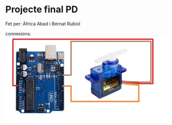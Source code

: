 # Projecte final PD
Fet per: Àfrica Abad i Bernat Rubiol

connexions:
![alt text](img/SG90-servo-circuit-diagram.jpg)